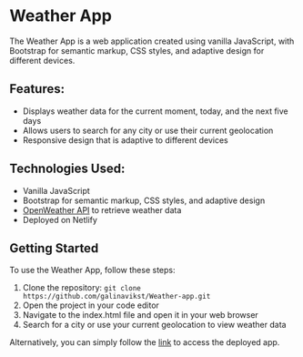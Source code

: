 # Weather App
The Weather App is a web application created using vanilla JavaScript, with Bootstrap for semantic markup, CSS styles, and adaptive design for different devices. 

## Features:
- Displays weather data for the current moment, today, and the next five days
- Allows users to search for any city or use their current geolocation
- Responsive design that is adaptive to different devices

## Technologies Used:

- Vanilla JavaScript
- Bootstrap for semantic markup, CSS styles, and adaptive design
- [OpenWeather API](https://openweathermap.org/api) to retrieve weather data
- Deployed on Netlify

## Getting Started
To use the Weather App, follow these steps:

1. Clone the repository: `git clone https://github.com/galinavikst/Weather-app.git`
2. Open the project in your code editor
3. Navigate to the index.html file and open it in your web browser
4. Search for a city or use your current geolocation to view weather data

Alternatively, you can simply follow the [link](https://sparkly-raindrop-0a0717.netlify.app/) to access the deployed app.

